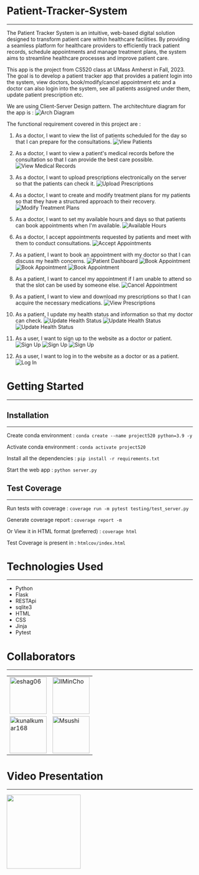# Patient-Tracker-System
-------------------------------------
The Patient Tracker System is an intuitive, web-based digital solution designed to transform patient care within healthcare facilities. By providing a seamless platform for healthcare providers to efficiently track patient records, schedule appointments and manage treatment plans, the system aims to streamline healthcare processes and improve patient care.

This app is the project from CS520 class at UMass Amherst in Fall, 2023. The goal is to develop a patient tracker app that provides a patient login into the system, view doctors, book/modify/cancel appointment etc and a doctor can also login into the system, see all patients assigned under them, update patient prescription etc.

We are using Client-Server Design pattern. The architechture diagram for the app is :
    ![Arch Diagram](images/architecture_diagram.png)


The functional requirement covered in this project are :

1. As a doctor, I want to view the list of patients scheduled for the day so that I can prepare for the consultations.
   ![View Patients](images/case1_6.png)

2. As a doctor, I want to view a patient's medical records before the consultation so that I can provide the best care possible.
   ![View Medical Records](images/case2.png)

3. As a doctor, I want to upload prescriptions electronically on the server so that the patients can check it.
   ![Upload Prescriptions](images/case3_4.png)

4. As a doctor, I want to create and modify treatment plans for my patients so that they have a structured approach to their recovery.
   ![Modify Treatment Plans](images/case3_4.png)

5. As a doctor, I want to set my available hours and days so that patients can book appointments when I'm available. 
   ![Available Hours](images/case5.png)

6. As a doctor, I accept appointments requested by patients and meet with them to conduct consultations.
   ![Accept Appointments](images/case1_6.png)

7. As a patient, I want to book an appointment with my doctor so that I can discuss my health concerns.
   ![Patient Dashboard](images/case_patient.png)
   ![Book Appointment](images/case7_1.png)
   ![Book Appointment](images/case7_2.png)
   ![Book Appointment](images/case7_3.png)

8. As a patient, I want to cancel my appointment if I am unable to attend so that the slot can be used by someone else.
   ![Cancel Appointment](images/case8_1.png)

9. As a patient, I want to view and download my prescriptions so that I can acquire the necessary medications.
   ![View Prescriptions](images/case9.png)

10. As a patient, I update my health status and information so that my doctor can check.
    ![Update Health Status](images/case10_1.png)
    ![Update Health Status](images/case10_2.png)
    ![Update Health Status](images/case10_3.png)

11. As a user, I want to sign up to the website as a doctor or patient.
    ![Sign Up](images/case11_1.png)
    ![Sign Up](images/case11_2.png)
    ![Sign Up](images/case11_3.png)

12. As a user, I want to log in to the website as a doctor or as a patient.
    ![Log In](images/case12.png)


# Getting Started
---------------------------------------
## Installation
---------------------------------------
Create conda environment :
```conda create --name project520 python=3.9 -y```

Activate conda environment : 
```conda activate project520```

Install all the dependencies :
```pip install -r requirements.txt```

Start the web app :
```python server.py```

## Test Coverage
---------------------------------------
Run tests with coverage :
```coverage run -m pytest testing/test_server.py```

Generate coverage report :
```coverage report -m```

Or View it in HTML format (preferred) :
```coverage html```

Test Coverage is present in :
```htmlcov/index.html```


# Technologies Used
---------------------------------------
* Python
* Flask
* RESTApi
* sqlite3
* HTML
* CSS
* Jinja
* Pytest


# Collaborators
---------------------------------------
<body>
<table>
  <tr>
    <td>
      <a href="https://github.com/eshag06">
        <img src="https://github.com/eshag06.png" alt="eshag06" width="100px" height="100px"/>
      </a>
    </td>
    <td>
      <a href="https://github.com/IlMinCho">
        <img src="https://github.com/IlMinCho.png" alt="IlMinCho" width="100px" height="100px"/>
      </a>
    </td>
  </tr>
  <tr>
    <td>
      <a href="https://github.com/kunalkumar168">
        <img src="https://github.com/kunalkumar168.png" alt="kunalkumar168" width="100px" height="100px"/>
      </a>
    </td>
    <td>
      <a href="https://github.com/Msushi">
        <img src="https://github.com/Msushi.png" alt="Msushi" width="100px" height="100px"/>
      </a>
    </td>
  </tr>
</table>
</body>

# Video Presentation
---------------------------------------
<a href="https://www.youtube.com/watch?v=NbTXy1f2K1o?si=rkL0PlORG5PoARrs">
  <img src="https://i.imgur.com/JKhsccQ.png" position="relative" height="200px"/>
</a>

